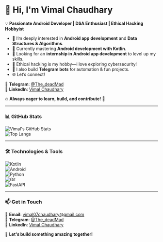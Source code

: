 # 👋 Hi, I'm Vimal Chaudhary  

💡 **Passionate Android Developer | DSA Enthusiast | Ethical Hacking Hobbyist**  

- 👀 I’m deeply interested in **Android app development** and **Data Structures & Algorithms**.  
- 🌱 Currently mastering **Android development with Kotlin**.  
- 🚀 Looking for an **internship in Android app development** to level up my skills.  
- 👾 Ethical hacking is my hobby—I love exploring cybersecurity!  
- 🤖 I also build **Telegram bots** for automation & fun projects.  
- 🌐 Let’s connect!  

📩 **Telegram**: [@The_deadMad](https://t.me/The_deadMad)  
🔗 **LinkedIn**: [Vimal Chaudhary](https://www.linkedin.com/in/vimal-chaudhary-993303326)  

🔥 **Always eager to learn, build, and contribute!** 🚀  

---

### 📊 GitHub Stats  

![Vimal's GitHub Stats](https://github-readme-stats.vercel.app/api?username=chaudharyy7&show_icons=true&theme=radical)  
![Top Langs](https://github-readme-stats.vercel.app/api/top-langs/?username=chaudharyy7&layout=compact&theme=radical)  

---

### 🛠️ Technologies & Tools  

![Kotlin](https://img.shields.io/badge/Kotlin-0095D5?style=for-the-badge&logo=kotlin&logoColor=white)  
![Android](https://img.shields.io/badge/Android-3DDC84?style=for-the-badge&logo=android&logoColor=white)  
![Python](https://img.shields.io/badge/Python-3776AB?style=for-the-badge&logo=python&logoColor=white)  
![Git](https://img.shields.io/badge/Git-F05032?style=for-the-badge&logo=git&logoColor=white)  
![FastAPI](https://img.shields.io/badge/FastAPI-009688?style=for-the-badge&logo=fastapi&logoColor=white)  

---

### 📫 Get in Touch  

📧 **Email**: vimal07chaudhary@gmail.com  
📩 **Telegram**: [@The_deadMad](https://t.me/The_deadMad)  
🔗 **LinkedIn**: [Vimal Chaudhary](https://www.linkedin.com/in/vimal-chaudhary-993303326)  

🚀 **Let's build something amazing together!**  

